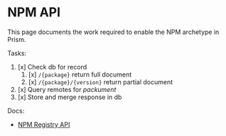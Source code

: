 # NPM API

This page documents the work required to enable the NPM archetype in Prism.

Tasks:
1. [x] Check db for record
   1. [x] `/{package}` return full document
   2. [x] `/{package}/{version}` return partial document
2. [x] Query remotes for *packument*
4. [x] Store and merge response in db

Docs:
* [NPM Registry API](https://github.com/npm/registry/blob/master/docs/REGISTRY-API.md#endpoints)